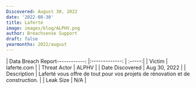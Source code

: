 ```yaml
---
Discovered: August 30, 2022
date: '2022-08-30'
title: Laferté
image: images/blog/ALPHV.png
author: Breachsense Support
draft: false
yearmonths: 2022/august
---
```


| Data Breach Report------------:     |:-------------:    | :-----:|
| Victim      | laferte.com      | 
| Threat Actor      | ALPHV      | 
| Date Discovered      | Aug 30, 2022      | 
| Description      | Laferté vous offre de tout pour vos projets de rénovation et de construction.      | 
| Leak Size      | N/A      | 

